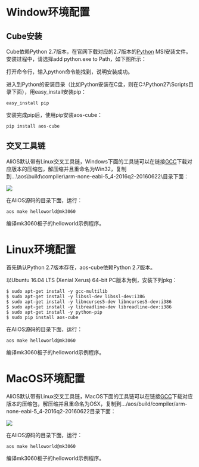 # Window环境配置
## Cube安装
Cube依赖Python 2.7版本，在官网下载对应的2.7版本的[Python](https://www.python.org/downloads/) MSI安装文件。安装过程中，请选择add python.exe to Path，如下图所示：

打开命令行，输入python命令能找到，说明安装成功。

进入到Python的安装目录（比如Python安装在C盘，则在C:\Python27\Scripts目录下面），用easy_install安装pip：

`easy_install pip`

安装完成pip后，使用pip安装aos-cube：

`pip install aos-cube`

## 交叉工具链
AliOS默认带有Linux交叉工具链，Windows下面的工具链可以在链接[GCC](https://launchpad.net/gcc-arm-embedded/+download)下载对应版本的压缩包，解压缩并且重命名为Win32，复制到...\aos\build\compiler\arm-none-eabi-5_4-2016q2-20160622\目录下面：

![](https://img.alicdn.com/tfs/TB1cuO1dwMPMeJjy1XcXXXpppXa-865-317.png)

在AliOS源码的目录下面，运行：

`aos make helloworld@mk3060`

编译mk3060板子的helloworld示例程序。

# Linux环境配置
首先确认Python 2.7版本存在，aos-cube依赖Python 2.7版本。

以Ubuntu 16.04 LTS (Xenial Xerus) 64-bit PC版本为例，安装下列pkg：

```
$ sudo apt-get install -y gcc-multilib
$ sudo apt-get install -y libssl-dev libssl-dev:i386
$ sudo apt-get install -y libncurses5-dev libncurses5-dev:i386
$ sudo apt-get install -y libreadline-dev libreadline-dev:i386
$ sudo apt-get install -y python-pip
$ sudo pip install aos-cube
```

在AliOS源码的目录下面，运行：

`aos make helloworld@mk3060`

编译mk3060板子的helloworld示例程序。

# MacOS环境配置
AliOS默认带有Linux交叉工具链，MacOS下面的工具链可以在链接[GCC](https://launchpad.net/gcc-arm-embedded/+download)下载对应版本的压缩包，解压缩并且重命名为OSX，复制到.../aos/build/compiler/arm-none-eabi-5_4-2016q2-20160622目录下面：

![](https://img.alicdn.com/tfs/TB1msKVdwoQMeJjy1XaXXcSsFXa-865-229.png)

在AliOS源码的目录下面，运行：

`aos make helloworld@mk3060`

编译mk3060板子的helloworld示例程序。


